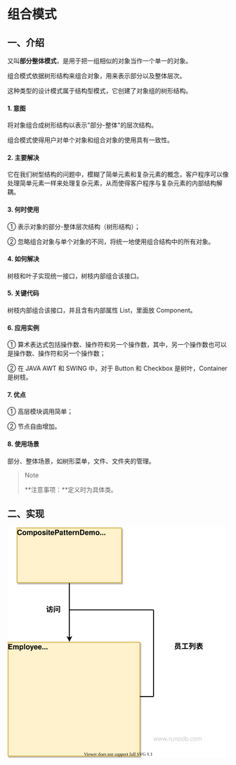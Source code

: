 # 组合模式

## 一、介绍

又叫**部分整体模式**，是用于把一组相似的对象当作一个单一的对象。

组合模式依据树形结构来组合对象，用来表示部分以及整体层次。

这种类型的设计模式属于结构型模式，它创建了对象组的树形结构。

#### 1. 意图

将对象组合成树形结构以表示"部分-整体"的层次结构。

组合模式使得用户对单个对象和组合对象的使用具有一致性。

#### 2. 主要解决

它在我们树型结构的问题中，模糊了简单元素和复杂元素的概念，客户程序可以像处理简单元素一样来处理复杂元素，从而使得客户程序与复杂元素的内部结构解耦。

#### 3. 何时使用

① 表示对象的部分-整体层次结构（树形结构）；

② 忽略组合对象与单个对象的不同，将统一地使用组合结构中的所有对象。

#### 4. 如何解决

树枝和叶子实现统一接口，树枝内部组合该接口。

#### 5. 关键代码

树枝内部组合该接口，并且含有内部属性 List，里面放 Component。

#### 6. 应用实例

① 算术表达式包括操作数、操作符和另一个操作数，其中，另一个操作数也可以是操作数、操作符和另一个操作数；

② 在 JAVA AWT 和 SWING 中，对于 Button 和 Checkbox 是树叶，Container 是树枝。

#### 7. 优点

① 高层模块调用简单；

② 节点自由增加。

#### 8. 使用场景

部分、整体场景，如树形菜单，文件、文件夹的管理。

> Note
>
> **注意事项：**定义时为具体类。

## 二、实现

![组合模式的 UML 图](组合模式.assets/20210817-composite-composite.svg)